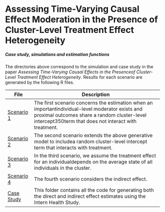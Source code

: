 # Assessing Time-Varying Causal Effect Moderation in the Presence of Cluster-Level Treatment Effect Heterogeneity

##### Case study, simulations and estimation functions

The directories above correspond to the simulation and case study in the paper *Assessing Time-Varying Causal Effects in the Presenceof Cluster-Level Treatment Effect Heterogeneity*. Results for each scenario are generated by the following R files.

File | Description
---- | ----
[Scenario 1](https://github.com/Herashi/MRT/tree/master/Scenario%201) | The first  scenario  concerns  the  estimation when  an  importantindividual-level moderator exists and proximal outcomes share a random cluster-level intercept350term that does not interact with treatment.
[Scenario 2](https://github.com/Herashi/MRT/tree/master/Scenario%202) | The second scenario extends the above generative model to includea random cluster-level intercept term that interacts with treatment.
[Scenario 3](https://github.com/Herashi/MRT/tree/master/Scenario%203) | In the third scenario, we assume the treatment effect for an individualdepends on the average state of all individuals in the cluster.
[Scenario 4](https://github.com/Herashi/MRT/tree/master/Scenario%204) | The fourth scenario considers the indirect effect.
[Case Study](https://github.com/Herashi/MRT/tree/master/Case%20Study) | This folder contains all the code for generating both the direct and indirect effect estimates using the Intern Health Study.









